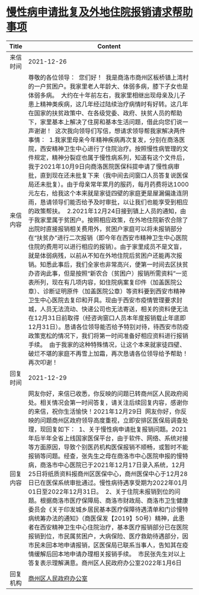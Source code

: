# <a href="http://www.shangluo.gov.cn/zmhd/ldxxxx.jsp?urltype=leadermail.LeaderMailContentUrl&wbtreeid=1112&leadermailid=8403">慢性病申请批复及外地住院报销请求帮助事项</a>
|Title|Content|
|:---:|---|
|来信时间|2021-12-26|
|来信内容|尊敬的各位领导：  您们好！  我是商洛市商州区板桥镇上湾村的一户贫困户。我家里老人年龄大、体弱多病，膝下子女也是体弱多病。  大约在十年前左右，我家里相继出现母亲及儿子患上精神类疾病，这几年经过陆续治疗病情时有好转。这几年在国家的扶贫政策中、在各级党委、政府、扶贫人员的帮助下，家里基本上解决了住房和基本生活问题，借此向您们说一声谢谢！  这次我向领导们写信，想请求领导帮我家解决两件事情：  1.我家里母亲今年精神疾病再次复发，分别在商洛医院，西安精神卫生中心进行了住院治疗。按照慢性病管理的文件规定，精神分裂症也属于慢性病系列，知道有这个文件后，我于2021年10月9日向商洛医院医保科提申请了慢性病审批，直到现在还未批复下来（我中间去问窗口人员答复说医保局还未批复）。由于母亲常年累月的服药，每月药费将达1000元左右，给我这个本来就是家徒四壁的家庭更是屋漏偏逢连阴雨，恳请领导们能否给予及时审批，以让我们也能享受到相应的政策帮扶。  2.2021年12月24日接到镇上人员的通知，由于我家里属于贫困户。按照相应政策，在外地住院新农合除了出院时直接报销相关费用外，贫困户家庭可以将未报销部分在“扶贫办”进行二次报销（即今年在西安市精神卫生中心医院住院的费用可以进行相应的报销）。由于家里成员不是文盲，就是体弱病残，以前从不知在外地住院后贫困户还能再次报销。知悉此事后，我们全家也非常高兴，便第一时间去区扶贫办咨询此事，但是按照“新农合（贫困户）报销所需资料”一览表所列，现在有几项内容，如住院病案复印件（加盖医院公章）、诊断证明原件（加盖医院公章）等资料要到西安市精神卫生中心医院去复印和开具。现由于西安市疫情管理要求封城，人员无法流动、快递公司也无法寄送，相关的资料便无法在12月31日前取得（经咨询窗口人员本年度报销载止年底即12月31日）。恳请各位领导能否给予特别对待，待西安市防疫政策宽松的情况下，我们将第一时间准备好相应资料进行报销手续。  由于我家的这种特殊情况，让这个本来就家徒四壁、破烂不堪的家庭不再雪上加霜，再次恳请各位领导给予帮助！  再次叩谢！|
|回复时间|2021-12-29|
|回复内容|网友你好，来信已收悉，你反映的问题已转商州区人民政府阅处。相关情况会第一时间答复，请关注后续回复内容，感谢你的来信，祝你生活愉快！2021年12月29日  网友你好，你反映的问题商州区政府领导高度重视，立即安排区医保局调查处理，现回复如下：  1、关于慢性病申请批复报销问题。2021年后半年全省上线国家医保平台，由于软件、网络、系统对接等方面原因，导致个别医药机构医保报销不顺畅，或暂时不能报销等问题。经查，张先生之母在商洛市中心医院申报的慢特病，商洛市中心医院已于2021年12月17日录入系统，12月25日将纸质资料报商州区医保中心，商州医保中心于12月28日已在医保系统审批通过。慢性病待遇享受期为2022年01月01日至2022年12月31日。  2、关于住院未报销到位的问题。根据商洛市医疗保障局、商洛市财政局、商洛市卫生健康委员会《关于印发城乡居民基本医疗保障待遇清单和门诊慢特病统筹办法的通知》（商医保发【2019】50号）精神，此患者在西安精神卫生中心住院治疗，基本医疗报销部分已在医院报销到位，市民属贫困户，大病保险、医疗救助待遇部分，因市民未回本地申请报销，区医保局已联系当事人，告知其在疫情缓解后回本地申请办理相关报销手续。  市民张先生对以上答复表示理解满意。商州区人民政府办公室2022年1月6日|
|回复机构|<a href="../../categories/agencies/商州区人民政府办公室.md">商州区人民政府办公室</a>|
